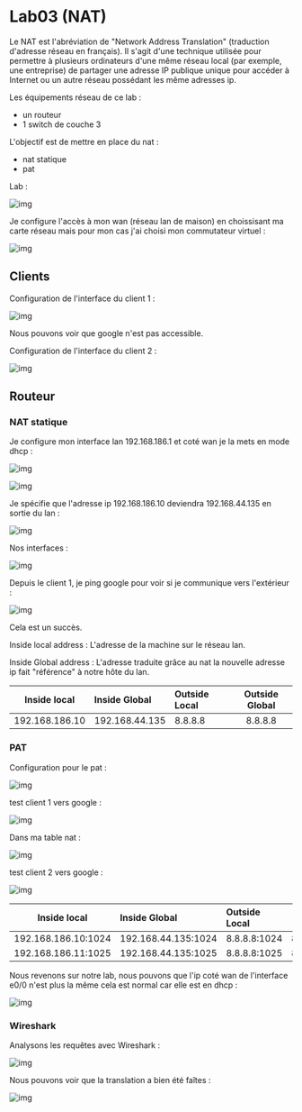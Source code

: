 # Lab03 (NAT)

Le NAT est l'abréviation de "Network Address Translation" (traduction d'adresse réseau en français). Il s'agit d'une technique utilisée pour permettre à plusieurs ordinateurs d'une même réseau local (par exemple, une entreprise) de partager une adresse IP publique unique pour accéder à Internet ou un autre réseau possédant les même adresses ip.

Les équipements réseau de ce lab :

- un routeur
- 1 switch de couche 3

L'objectif est de mettre en place du nat :

- nat statique
- pat

Lab :

![img](img/f8.PNG)

Je configure l'accès à mon wan (réseau lan de maison) en choissisant ma carte réseau mais pour mon cas j'ai choisi mon commutateur virtuel :

![img](img/f5.PNG) 

## Clients


Configuration de l'interface du client 1 :

![img](img/f1.PNG) 

Nous pouvons voir que google n'est pas accessible.

Configuration de l'interface du client 2 :

![img](img/f4.PNG)


## Routeur

### NAT statique 

Je configure mon interface lan 192.168.186.1 et coté wan je la mets en mode dhcp :

![img](img/f2.PNG) 


![img](img/f3.PNG) 

Je spécifie que l'adresse ip 192.168.186.10 deviendra 192.168.44.135 en sortie du lan :


![img](img/f9.PNG) 

Nos interfaces :

![img](img/f6.PNG) 

Depuis le client 1, je ping google pour voir si je communique vers l'extérieur :

![img](img/f7.PNG) 

Cela est un succès.

Inside local address : L'adresse de la machine sur le réseau lan.

Inside Global address : L'adresse traduite grâce au nat la nouvelle adresse ip fait "référence" à notre hôte du lan.

| Inside local     | Inside Global   | Outside Local | Outside Global |
| :---------------: |:---------------| :------------ |:---------------:|
| 192.168.186.10   |   192.168.44.135|8.8.8.8        |8.8.8.8


### PAT

Configuration pour le pat :

![img](img/f12.PNG)

test client 1 vers google :

![img](img/f10.PNG)

Dans ma table nat :

![img](img/f16.PNG)

test client 2 vers google :

![img](img/f11.PNG)



| Inside local     | Inside Global   | Outside Local | Outside Global |
| :---------------: |:---------------| :------------ |:---------------:|
| 192.168.186.10:1024  |   192.168.44.135:1024|8.8.8.8:1024        |8.8.8.8:1024
| 192.168.186.11:1025 | 192.168.44.135:1025|8.8.8.8:1025 |8.8.8.8:1025

Nous revenons sur notre lab, nous pouvons que l'ip coté wan de l'interface e0/0 n'est plus la même cela est normal car elle est en dhcp :

![img](img/f13.PNG)

### Wireshark 

Analysons les requêtes avec Wireshark :

![img](img/f14.PNG)

Nous pouvons voir que la translation a bien été faîtes :

![img](img/f15.PNG)